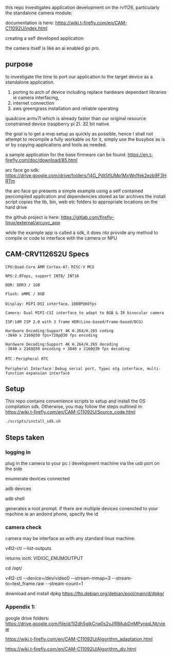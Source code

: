 
this repo investigates application development on the rv1126, particularly the standalone camera module: 

documentation is here: https://wiki.t-firefly.com/en/CAM-C11092U/index.html

creating a self developed application 

the camera itself is like an ai enabled go pro. 

## purpose

to investigate the time to port our application to the target device as a standalone application. 

1. porting to arch of device including replace hardware dependant libraries ie camera interfacing, 
2. internet connection 
3. aws greengrass installation and reliable operating

quadcore armv7l which is already faster than our original resource constrained device (raspberry pi 2). 
32 bit native

the goal is to get a mvp setup as quickly as possible, hence I shall not attempt to recompile a fully workable os for it, simply use the busybox as is or by copying applications and tools as needed.

a sample application for the base firmware can be found: https://en.t-firefly.com/doc/download/85.html


arc face go sdk: https://drive.google.com/drive/folders/14G_Pdt5fiUMp1MxWn1fek2ezb9F3HRTm

the arc face go presents a simple example using a self contained percompiled application and dependencies stored as tar archives
the install script copies the lib, bin, web etc folders to appropriate locations on the hard drive 

the github project is here: https://gitlab.com/firefly-linux/external/arcuvc_app

while the example app is called a sdk, it does nto provide any method to compile or code to interface with the camera or NPU

## CAM-CRV1126S2U Specs

    CPU:Quad-Core ARM Cortex-A7，RISC-V MCU

    NPU:2.0Tops, support INT8/ INT16

    DDR: DDR3 / 1GB

    Flash: eMMC / 8GB

    Display: MIPI-DSI interface，1080P@60fps

    Camera: Dual MIPI-CSI interface to adapt to RGB & IR binocular camera

    ISP:14M ISP 2.0 with 3 frame HDR(Line-based/Frame-based/DCG)

    Hardware Encoding:Support 4K H.264/H.265 coding
    -3840 x 2160@30 fps+720p@30 fps encoding

    Hardware Decoding:Support 4K H.264/H.265 decoding
    -3840 x 2160@30 encoding + 3840 x 2160@30 fps decoding

    RTC：Peripheral RTC

    Peripheral Interface：Debug serial port, Typec otg interface, multi-function expansion interface


## Setup

This repo contains convenience scripts to setup and install the OS compilation sdk. Otherwise, you may follow the steps outlined in: https://wiki.t-firefly.com/en/CAM-C11092U/Source_code.html

```bash
./scripts/install_sdk.sh
```


## Steps taken

### logging in 

plug in the camera to your pc / development machine via the usb port on the side

enumerate devices connected 

adb devices 

adb shell

generates a root prompt. if there are multiple devices conencted to your machine ie an andoird phone, specify the id

### camera check
camera may be interface as with any standard linux machine:

v4l2-ctl --list-outputs

returns ioctl: VIDIOC_ENUMOUTPUT


cd /opt/

v4l2-ctl --device=/dev/video0 --stream-mmap=3 --stream-to=test_frame.raw --stream-count=1



download and install dpkg https://ftp.debian.org/debian/pool/main/d/dpkg/









### Appendix 1:

google drive folders: https://drive.google.com/file/d/1IZdh5glkCnq0s2vJfRMubDnMPyrqqLNt/view


https://wiki.t-firefly.com/en/CAM-C11092U/Algorithm_adaptation.html

https://wiki.t-firefly.com/en/CAM-C11092U/Algorithm_diy.html